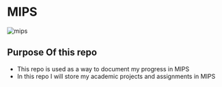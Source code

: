 # MIPS
![mips](https://user-images.githubusercontent.com/94642650/216453980-965be6ae-474b-41b8-9fa4-fc380238f24a.jpg)

## Purpose Of this repo
* This repo is used as a way to document my progress in MIPS 
* In this repo I will store my academic projects and assignments in MIPS
